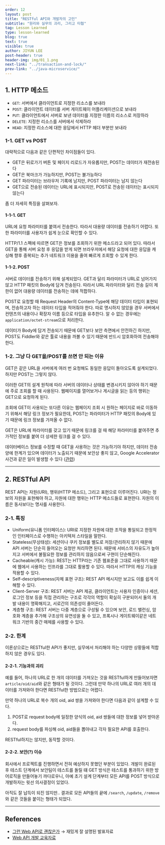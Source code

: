 ```yaml
---
order: 12
layout: post
title: "RESTful API와 개발자의 고민"
subtitle: "원리와 실무의 괴리, 그리고 타협"
tag: Lesson Learned
type: lesson-learned
blog: true
text: true
visible: true
author: JIYUN LEE
post-header: true
header-img: img/01_1.png
next-link: "../transaction-and-lock/"
prev-link: "../java-microservice/"
---
```


## 1. HTTP 메소드

- `GET`: 서버에서 클라이언트로 지정한 리소스를 보내라
- `POST`: 클라이언트 데이터를 서버 게이트웨이 어플리케이션으로 보내라
- `PUT`: 클라이언트에서 서버로 보낸 데이터를 지정한 이름의 리소스로 저장하라
- `DELETE`: 지정한 리소스를 서버에서 삭제하라
- `HEAD`: 지정한 리소스에 대한 응답에서 HTTP 헤더 부분만 보내라

### 1-1. GET vs POST

대략적으로 다음과 같은 단편적인 차이점들이 있다.

- GET은 뒤로가기 버튼 및 페이지 리로드가 자유롭지만, POST는 데이터가 재전송된다
- GET은 북마크가 가능하지만, POST는 불가능하다
- GET 파라미터는 브라우저 기록에 남지만, POST 파라미터는 남지 않는다
- GET으로 전송된 데이터는 URL에 표시되지만, POST로 전송된 데이터는 표시되지 않는다

좀 더 자세히 특징을 살펴보자.

#### 1-1-1. GET

URL에 요청 파라미터를 붙여서 전송한다. 따라서 대용량 데이터를 전송하기 어렵다. 또한 파라미터를 사용자가 쉽게 눈으로 확인할 수 있다.

HTTP/1.1 스펙에 따르면 GET은 정보를 조회하기 위한 메소드라고 되어 있다. 따라서 GET을 통해 서버 요청 후 응답을 받게 되면 브라우저에서 해당 요청에 대한 응답을 캐싱해 향후 중복되는 추가 네트워크 이용을 줄여 빠르게 조회할 수 있게 한다.

#### 1-1-2. POST

서버로 데이터를 전송하기 위해 설계되었다. GET과 달리 파라미터가 URL로 넘어가지 않고 HTTP 패킷의 Body에 담겨 전송된다. 따라서 URL 파라미터와 달리 전송 길이 제한이 없어 대용량 데이터를 전송하는 데에 적합하다.

POST로 요청할 때 Request Header의 Content-Type에 해당 데이터 타입이 표현되며, 전송하고자 하는 데이터 타입을 적어줘야 한다. 따로 명시하지 않았을 경우 서버에서 컨텐츠의 내용이나 확장자 이름 등으로 타입을 유추한다. 알 수 없는 경우에는 `application/octet-stream`으로 처리한다.

데이터가 Body에 담겨 전송되기 때문에 GET보다 보안 측면에서 안전하긴 하지만, POST도 Fiddler와 같은 툴로 내용을 까볼 수 있기 때문에 반드시 암호화하여 전송해야 한다.

### 1-2. 그냥 다 GET을/POST를 쓰면 안 되는 이유

GET은 같은 URL을 서버에게 여러 번 요청해도 동일한 응답이 돌아오도록 설계되었다. 하지만 POST는 그렇지 않다.

이러한 GET의 설계 원칙에 따라 서버의 데이터나 상태를 변경시키지 않아야 하기 때문에 주로 조회를 할 때 사용된다. 웹페이지를 열어보거나 게시글을 읽는 등의 행위는 GET으로 요청하게 된다.

조회에 GET이 사용되는 또다른 이유는 웹페이지 조회 시 원하는 페이지로 바로 이동하기 위해서 해당 링크 정보가 필요한데, POST는 파라미터가 HTTP 패킷의 Body에 있기 때문에 링크 정보를 가져올 수 없다.

GET은 URL에 파라미터를 갖고 있기 때문에 링크를 걸 때 해당 파라미터를 붙여주면 추가적인 정보를 붙여 더 상세한 링크를 걸 수 있다.

데이터베이스 정보를 수정할 때 GET을 사용하는 것은 가능하기야 하지만, 데이터 전송 양에 한계가 있으며 데이터가 노출되기 때문에 보안상 좋지 않고, Google Accelerator 사건과 같은 일이 발생할 수 있다 ([관련](http://interconnection.tistory.com/72))

---

## 2. RESTful API

REST API는 자원(URI), 행위(HTTP 메소드), 그리고 표현으로 이루어진다. URI는 정보의 자원을 표현해야 하고, 자원에 대한 행위는 HTTP 메소드들로 표현한다. 자원의 이름은 동사보다는 명사를 사용한다.

### 2-1. 특징

- Uniform(유니폼 인터페이스): URI로 지정한 자원에 대한 조작을 통일되고 한정적인 인터페이스로 수행하는 아키텍처 스타일을 말한다.
- Stateless(무상태성): 세션이나 쿠키 정보를 별도로 저장/관리하지 않기 때문에 API 서버는 단순히 들어오는 요청만 처리하면 된다. 때문에 서비스의 자유도가 높아지고 서버에서 불필요한 정보를 관리하지 않음으로써 구현이 단순해진다.
- Cacheable(캐시 가능): REST는 HTTP라는 기존 웹표준을 그대로 사용하기 때문에 웹에서 사용하는 인프라를 그대로 활용할 수 있다. 따라서 HTTP의 캐싱 기능을 적용할 수 있다.
- Self-descriptiveness(자체 표현 구조): REST API 메시지만 보고도 이를 쉽게 이해할 수 있다.
- Client-Server 구조: REST 서버는 API 제공, 클라이언트는 사용자 인증이나 세션, 로그인 정보 등을 직접 관리하는 구조로 각각의 역할이 확실히 구분되어서 둘의 개발 내용이 명확해지고, 서로간의 의존성이 줄어든다.
- 계층형 구조: REST 서버는 다중 계층으로 구성될 수 있으며 보안, 로드 밸런싱, 암호화 계층을 추가해 구조상의 유연성을 둘 수 있고, 프록시나 게이트웨이같은 네트워크 기반의 중간 매체를 사용할 수 있다.

### 2-2. 한계

이론상으로는 RESTful한 API가 좋지만, 실무에서 처리해야 하는 다양한 상황들에 적합하지 않은 경우도 있다.

#### 2-2-1. 기능과의 괴리

예를 들어, 하나의 URL로 한 개의 데이터를 가져오는 것을 RESTful하게 만들어보자면 `article/oid/aid`와 같은 형태가 될 것이다. 그런데 만약 하나의 URL로 여러 개의 데이터를 가져와야 한다면 RESTful한 방법으로는 어렵다.

만약 하나의 URL로 복수 개의 oid, aid 쌍을 가져와야 한다면 다음과 같이 설계할 수 있다.

1. POST로 request body에 일정한 양식의 oid, aid 쌍들에 대한 정보를 넣어 받아온다.
2. request body를 파싱해 oid, aid들을 뽑아내고 각자 필요한 API를 호출한다.

RESTful하지는 않지만, 동작할 것이다.

#### 2-2-2. 보안(?) 이슈

회사에서 프로젝트를 진행하면서 전혀 예상하지 못했던 부분이 있었다. 개발이 완료된 후 테스트 단계에서 보안팀이 테스트를 돌릴 떄 GET 방식은 테스트를 통과하기 위한 방어로직을 만들어놓기 까다로우니, 아예 초기 설계 단계부터 모든 API를 POST 방식으로 개발하자는 윗선 의사결정이 있었다. 

아직도 잘 납득이 되진 않지만.. 결과로 모든 API들의 끝에 `/search`, `/update`, `/remove` 와 같은 것들을 붙이는 형태가 되었다.

---

## References

- [그런 Web API로 괜찮은가](http://viewoss.navercorp.com/mhyeon-lee/yobi-rest-api/master/docs/%EA%B7%B8%EB%9F%B0%20Web%20API%EB%A1%9C%20%EA%B4%9C%EC%B0%AE%EC%9D%80%EA%B0%80.html#68) → 재밌게 잘 설명된 발표자료
- [Web API 개발 교육자료](https://oss.navercorp.com/tech-share/web-api-dev)